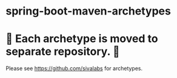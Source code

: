 # spring-boot-maven-archetypes

<h1>&#x1F534; Each archetype is moved to separate repository. &#x1F534;</h1>

Please see https://github.com/sivalabs for archetypes.

